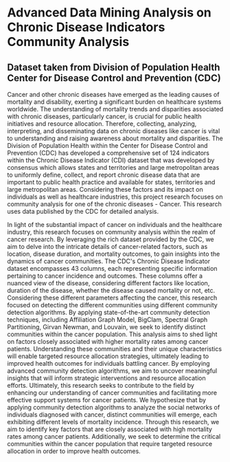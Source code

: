 # Advanced Data Mining Analysis on Chronic Disease Indicators Community Analysis

## Dataset taken from Division of Population Health Center for Disease Control and Prevention (CDC)

Cancer and other chronic diseases have emerged as the leading causes of mortality and disability, exerting a significant burden on healthcare systems worldwide. The understanding of mortality trends and disparities associated with chronic diseases, particularly cancer, is crucial for public health initiatives and resource allocation. Therefore, collecting, analyzing, interpreting, and disseminating data on chronic diseases like cancer is vital to understanding and raising awareness about mortality and disparities. The Division of Population Health within the Center for Disease Control and Prevention (CDC) has developed a comprehensive set of 124 indicators within the Chronic Disease Indicator (CDI) dataset that was developed by consensus which allows states and territories and large metropolitan areas to uniformly define, collect, and report chronic disease data that are important to public health practice and available for states, territories and large metropolitan areas. Considering these factors and its impact on individuals as well as healthcare industries, this project research focuses on community analysis for one of the chronic diseases - Cancer. This research uses data published by the CDC for detailed analysis. 

In light of the substantial impact of cancer on individuals and the healthcare industry, this research focuses on community analysis within the realm of cancer research. By leveraging the rich dataset provided by the CDC, we aim to delve into the intricate details of cancer-related factors, such as location, disease duration, and mortality outcomes, to gain insights into the dynamics of cancer communities. The CDC's Chronic Disease Indicator dataset encompasses 43 columns, each representing specific information pertaining to cancer incidence and outcomes. These columns offer a nuanced view of the disease, considering different factors like location, duration of the disease, whether the disease caused mortality or not, etc. Considering these different parameters affecting the cancer, this research focused on detecting the different communities using different community detection algorithms.
By applying state-of-the-art community detection techniques, including Affiliation Graph Model, BigClam, Spectral Graph Partitioning, Girvan Newman, and Louvain, we seek to identify distinct communities within the cancer population. This analysis aims to shed light on factors closely associated with higher mortality rates among cancer patients. Understanding these communities and their unique characteristics will enable targeted resource allocation strategies, ultimately leading to improved health outcomes for individuals battling cancer. By employing advanced community detection algorithms, we aim to uncover meaningful insights that will inform strategic interventions and resource allocation efforts. Ultimately, this research seeks to contribute to the field by enhancing our understanding of cancer communities and facilitating more effective support systems for cancer patients.
We hypothesize that by applying community detection algorithms to analyze the social networks of individuals diagnosed with cancer, distinct communities will emerge, each exhibiting different levels of mortality incidence. Through this research, we aim to identify key factors that are closely associated with high mortality rates among cancer patients. Additionally, we seek to determine the critical communities within the cancer population that require targeted resource allocation in order to improve health outcomes.
